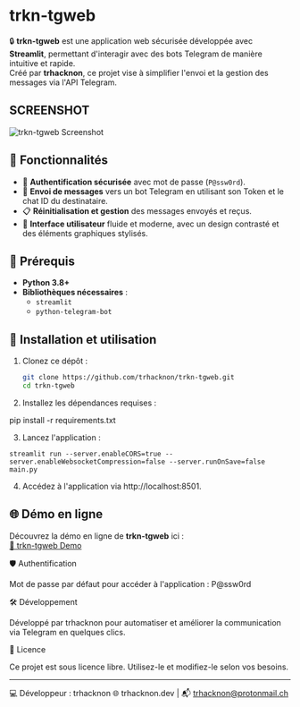 # trkn-tgweb

🔒 **trkn-tgweb** est une application web sécurisée développée avec **Streamlit**, permettant d'interagir avec des bots Telegram de manière intuitive et rapide.  
Créé par **trhacknon**, ce projet vise à simplifier l'envoi et la gestion des messages via l'API Telegram.

## SCREENSHOT
![trkn-tgweb Screenshot](https://g.top4top.io/p_325854bfp0.jpg)


## 📜 Fonctionnalités

- 🔑 **Authentification sécurisée** avec mot de passe (`P@ssw0rd`).
- 📩 **Envoi de messages** vers un bot Telegram en utilisant son Token et le chat ID du destinataire.
- 📋 **Réinitialisation et gestion** des messages envoyés et reçus.
- 🌌 **Interface utilisateur** fluide et moderne, avec un design contrasté et des éléments graphiques stylisés.

## 🎯 Prérequis

- **Python 3.8+**
- **Bibliothèques nécessaires** :
  - `streamlit`
  - `python-telegram-bot`

## 🚀 Installation et utilisation

1. Clonez ce dépôt :

   ```bash
   git clone https://github.com/trhacknon/trkn-tgweb.git
   cd trkn-tgweb

2. Installez les dépendances requises :

pip install -r requirements.txt


3. Lancez l'application :

```
streamlit run --server.enableCORS=true --server.enableWebsocketCompression=false --server.runOnSave=false main.py
```


4. Accédez à l'application via http://localhost:8501.

## 🌐 Démo en ligne

Découvrez la démo en ligne de **trkn-tgweb** ici :  
[🔗 trkn-tgweb Demo](https://trkn-tgweb.onrender.com)

🛡️ Authentification

Mot de passe par défaut pour accéder à l'application :
P@ssw0rd



🛠️ Développement

Développé par trhacknon pour automatiser et améliorer la communication via Telegram en quelques clics.

📄 Licence

Ce projet est sous licence libre. Utilisez-le et modifiez-le selon vos besoins.


---

💻 Développeur : trhacknon
🌐 trhacknon.dev | 📬 trhacknon@protonmail.ch
